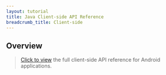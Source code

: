 ```yaml
---
layout: tutorial
title: Java Client-side API Reference
breadcrumb_title: Client-side
---
```

<!-- NLS_CHARSET=UTF-8 -->
## Overview
> [Click to view](../../../api-ref/wl-android-n-java-apidoc/html/refjava-worklight-android-native/html/index.html) the full client-side API reference for Android applications.
